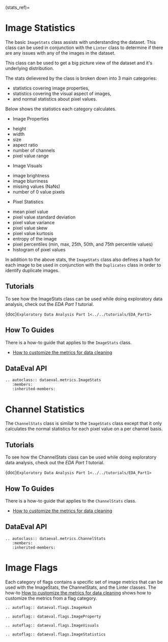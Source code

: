 (stats_ref)=

# Image Statistics

The basic `ImageStats` class assists with understanding the dataset.
This class can be used in conjunction with the `Linter` class to determine
if there are any issues with any of the images in the dataset.

This class can be used to get a big picture view of the dataset and it's underlying distribution.

The stats delievered by the class is broken down into 3 main categories:
* statistics covering image properties,
* statistics covering the visual aspect of images,
* and normal statistics about pixel values.

Below shows the statistics each category calculates.

* Image Properties
 - height
 - width
 - size
 - aspect ratio
 - number of channels
 - pixel value range

* Image Visuals
 - image brightness
 - image blurriness
 - missing values (NaNs)
 - number of 0 value pixels

* Pixel Statistics
 - mean pixel value
 - pixel value standard deviation
 - pixel value variance
 - pixel value skew
 - pixel value kurtosis
 - entropy of the image
 - pixel percentiles (min, max, 25th, 50th, and 75th percentile values)
 - histogram of pixel values

In addition to the above stats, the `ImageStats` class also defines a hash for each image to be used
in conjunction with the `Duplicates` class in order to identify duplicate images.

## Tutorials

To see how the ImageStats class can be used while doing exploratory data analysis, check out the _EDA Part 1_ tutorial.

{doc}`Exploratory Data Analysis Part 1<../../tutorials/EDA_Part1>`

## How To Guides

There is a how-to guide that applies to the `ImageStats` class.

* [How to customize the metrics for data cleaning](../../how_to/linting_flags.md)

## DataEval API

```{eval-rst}
.. autoclass:: dataeval.metrics.ImageStats
   :members:
   :inherited-members:
```

# Channel Statistics

The `ChannelStats` class is similar to the `ImageStats` class except that it only calculates
the normal statistics for each pixel value on a per channel basis.

## Tutorials

To see how the ChannelStats class can be used while doing exploratory data analysis, check out the _EDA Part 1_ tutorial.

{doc}`Exploratory Data Analysis Part 1<../../tutorials/EDA_Part1>`

## How To Guides

There is a how-to guide that applies to the `ChannelStats` class.

* [How to customize the metrics for data cleaning](../../how_to/linting_flags.md)

## DataEval API

```{eval-rst}
.. autoclass:: dataeval.metrics.ChannelStats
   :members:
   :inherited-members:
```

# Image Flags

Each category of flags contains a specific set of image metrics that can be used with the ImageStats, the ChannelStats, and the Linter classes.
The how-to [How to customize the metrics for data cleaning](../../how_to/linting_flags.md) shows how to customize the metrics from a flag category.

```{eval-rst}
.. autoflag:: dataeval.flags.ImageHash
```

```{eval-rst}
.. autoflag:: dataeval.flags.ImageProperty
```

```{eval-rst}
.. autoflag:: dataeval.flags.ImageVisuals
```

```{eval-rst}
.. autoflag:: dataeval.flags.ImageStatistics
```

